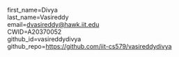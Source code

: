 first_name=Divya  
last_name=Vasireddy  
email=dvasireddy@hawk.iit.edu  
CWID=A20370052  
github_id=vasireddydivya  
github_repo=https://github.com/iit-cs579/vasireddydivya  